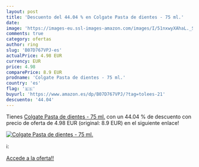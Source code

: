 ```yaml
---
layout: post
title: 'Descuento del 44.04 % en Colgate Pasta de dientes - 75 ml.'
date: 
image: 'https://images-eu.ssl-images-amazon.com/images/I/51nxwyXAhaL._SL200_.jpg'
comments: true
category: ofertas
author: ring
slug: 'B07D767VPJ-es'
actualPrice: 4.98 EUR
currency: EUR
price: 4.98
comparePrice: 8.9 EUR
prodname: 'Colgate Pasta de dientes - 75 ml.'
country: 'es'
flag: '🇪🇸'
buyurl: 'https://www.amazon.es/dp/B07D767VPJ/?tag=tolees-21'
descuento: '44.04'
---
```


Tienes [Colgate Pasta de dientes - 75 ml.](https://www.amazon.es/dp/B07D767VPJ/?tag=tolees-21) con un 44.04 % de descuento con precio de oferta de 4.98 EUR (original: 8.9 EUR) en el siguiente enlace!

[![Colgate Pasta de dientes - 75 ml.](https://images-eu.ssl-images-amazon.com/images/I/51nxwyXAhaL._SL200_.jpg)](https://www.amazon.es/dp/B07D767VPJ/?tag=tolees-21)

ℹ️:


[Accede a la oferta!!](https://www.amazon.es/dp/B07D767VPJ/?tag=tolees-21)
